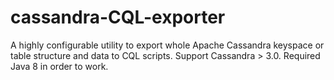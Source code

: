 # cassandra-CQL-exporter
A highly configurable utility to export whole Apache Cassandra keyspace or table structure and data to CQL scripts.
Support Cassandra > 3.0.
Required Java 8 in order to work.
